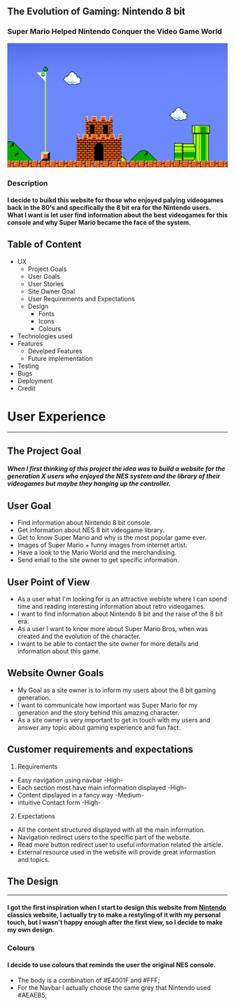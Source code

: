 ## The Evolution of Gaming: Nintendo 8 bit

### Super Mario Helped Nintendo Conquer the Video Game World

![Mario](assets/images/background.png)

### Description
#### I decide to buikd this website for those who enjoyed palying videogames back in the 80's and specifically the 8 bit era for the Nintendo users. What I want is let user find information about the best videogames for this console and why Super Mario became the face of the system. 

## Table of Content
* UX
  * Project Goals
  * User Goals
  * User Stories
  * Site Owner Goal
  * User Requirements and Expectations
  * Design
    * Fonts
    * Icons
    * Colours
* Technologies used
* Features
    * Develped Features
    * Future implementation
* Testing
* Bugs 
* Deployment
* Credit
# User Experience
___
## The Project Goal
##### When I first thinking of this project the idea was to build a website for the generation X users who enjoyed the NES system and  the library of their videogames but maybe they hanging up the controller. 

## User Goal
* Find information about Nintendo 8 bit console.
* Get information about NES 8 bit videogame library.
* Get to know Super Mario and why is the most popular game ever.
* Images of Super Mario + funny images from internet artist.
* Have a look to the Mario World and the merchandising.
* Send email to the site owner to get specific information.

## User Point of View
* As a user what I'm looking for is an attractive webiste where I can spend time and reading interesting information about retro videogames.
* I want to find information about Nintendo 8 bit and the raise of the 8 bit era.
* As a user I want to know more about Super Mario Bros, when was created and the evolution of the character.
* I want to be able to contact the site owner for more details and information about this game.

## Website Owner Goals
* My Goal as a site owner is to inform my users about the 8 bit gaming generation.
* I want to communicate how important was Super Mario for my generation and the story behind this amazing character.
* As a site owner is very important to get in touch with my users and answer any topic about gaming experience and fun fact.

## Customer requirements and expectations
1. Requirements
* Easy navigation using navbar -High-
* Each section most have main information displayed -High-
* Content dipslayed in a fancy way -Medium-
* intuitive Contact form -High-

2. Expectations
* All the content structured displayed with all the main information.
* Navigation redirect users to the specific part of the website.
* Read more button redirect user to useful information related the article.
* External resource used in the website will provide great informastion and topics.

## The Design
___
#### I got the first inspiration when I start to design this website from [Nintendo](https://www.nintendo.com/nes-classic/) classics website, I actually try to make a restyling of it with my personal touch, but I wasn't happy enough after the first view, so I decide to make my own design.

### Colours

#### I decide to use colours that reminds the user the original NES console.

* The body is a combination of #E4001F and #FFF;
* For the Navbar I actually choose the same grey that Nintendo used #AEAEB5;